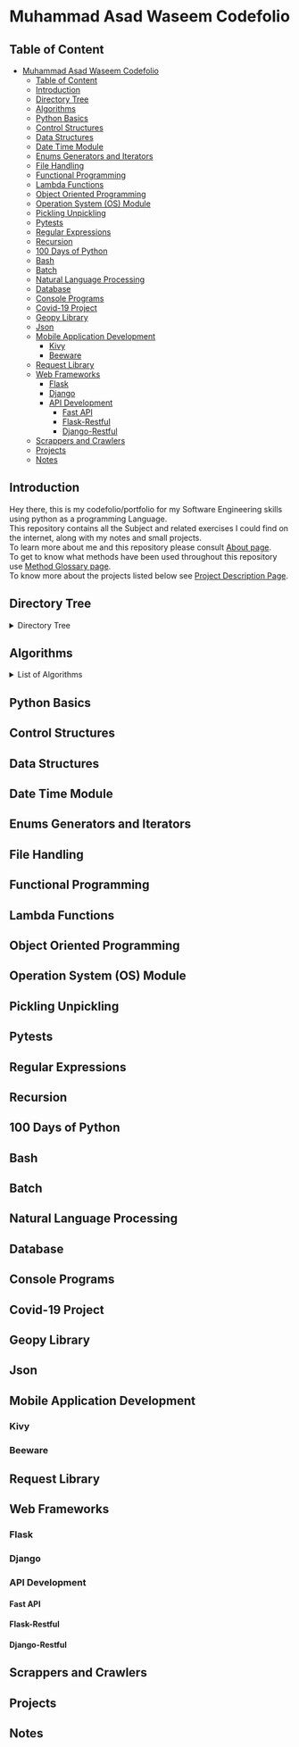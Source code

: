 # Muhammad Asad Waseem Codefolio

## Table of Content

- [Muhammad Asad Waseem Codefolio](#muhammad-asad-waseem-codefolio)
  - [Table of Content](#table-of-content)
  - [Introduction](#introduction)
  - [Directory Tree](#directory-tree)
  - [Algorithms](#algorithms)
  - [Python Basics](#python-basics)
  - [Control Structures](#control-structures)
  - [Data Structures](#data-structures)
  - [Date Time Module](#date-time-module)
  - [Enums Generators and Iterators](#enums-generators-and-iterators)
  - [File Handling](#file-handling)
  - [Functional Programming](#functional-programming)
  - [Lambda Functions](#lambda-functions)
  - [Object Oriented Programming](#object-oriented-programming)
  - [Operation System (OS) Module](#operation-system-os-module)
  - [Pickling Unpickling](#pickling-unpickling)
  - [Pytests](#pytests)
  - [Regular Expressions](#regular-expressions)
  - [Recursion](#recursion)
  - [100 Days of Python](#100-days-of-python)
  - [Bash](#bash)
  - [Batch](#batch)
  - [Natural Language Processing](#natural-language-processing)
  - [Database](#database)
  - [Console Programs](#console-programs)
  - [Covid-19 Project](#covid-19-project)
  - [Geopy Library](#geopy-library)
  - [Json](#json)
  - [Mobile Application Development](#mobile-application-development)
    - [Kivy](#kivy)
    - [Beeware](#beeware)
  - [Request Library](#request-library)
  - [Web Frameworks](#web-frameworks)
    - [Flask](#flask)
    - [Django](#django)
    - [API Development](#api-development)
      - [Fast API](#fast-api)
      - [Flask-Restful](#flask-restful)
      - [Django-Restful](#django-restful)
  - [Scrappers and Crawlers](#scrappers-and-crawlers)
  - [Projects](#projects)
  - [Notes](#notes)

## Introduction

Hey there, this is my codefolio/portfolio for my Software Engineering skills using python as a programming Language.  
This repository contains all the Subject and related exercises I could find on the internet, along with my notes and small projects.  
To learn more about me and this repository please consult [About page](https://github.com/rx290/PythonPortfolio/blob/main/About.md).  
To get to know what methods have been used throughout this repository use [Method Glossary page](https://github.com/rx290/PythonPortfolio/blob/main/Method%20Glossary.md).  
To know more about the projects listed below see [Project Description Page](https://github.com/rx290/PythonPortfolio/blob/main/ProjectDescriptions.md).  

## Directory Tree

<details>
<summary>  Directory Tree  </summary>

    |   About.md
    |   Method Glossary.md
    |   ProjectDescriptions.md
    |   Readme.md
    |
    +---100 Days of Python
    |   +---Day1
    |   |       BandNameGenerator.py
    |   |
    |   +---Day10-Calculator
    |   |       calculator.py
    |   |
    |   +---Day12-Number_guessing_game
    |   |       ngg.py
    |   |
    |   +---Day13-FizzBuzz
    |   |       app.py
    |   |
    |   +---Day15-Coffee_Machine
    |   |       app.py
    |   |
    |   +---Day2
    |   |       BMI.py
    |   |       time_calculator.py
    |   |       TipCalculator.py
    |   |
    |   +---Day3
    |   |       BMI_2.0.py
    |   |       love_counter.py
    |   |       odd_or_even.py
    |   |       pizza_app.py
    |   |       rollercoaster_ticket_booth.py
    |   |       treassure_hunter.py
    |   |
    |   +---Day4
    |   |       FizzBuzz.py
    |   |       height_calculator.py
    |   |       password_generator.py
    |   |       Reboorg_Challenge.py
    |   |       sum_of_all_even_number_under_100.py
    |   |       treassure_mapping.py
    |   |       who's_Paying.py
    |   |
    |   +---Day5
    |   |       function_ex_1.py
    |   |       prime_or_not.py
    |   |
    |   +---Day7-Hangman
    |   |       hangman.py
    |   |
    |   \---Day8-Cease Cipher
    |           app.py
    |
    +---Algorithms
    |   +---Heap Queue
    |   |       explanation.md
    |   |       Problem_1.py
    |   |       Problem_10.py
    |   |       Problem_11.py
    |   |       Problem_12.py
    |   |       Problem_13.py
    |   |       Problem_14.py
    |   |       Problem_15.py
    |   |       Problem_16.py
    |   |       Problem_17.py
    |   |       Problem_18.py
    |   |       Problem_19.py
    |   |       Problem_2.py
    |   |       Problem_20.py
    |   |       Problem_21.py
    |   |       Problem_22.py
    |   |       Problem_23.py
    |   |       Problem_24.py
    |   |       Problem_25.py
    |   |       Problem_26.py
    |   |       Problem_27.py
    |   |       Problem_28.py
    |   |       Problem_29.py
    |   |       Problem_3.py
    |   |       Problem_4.py
    |   |       Problem_5.py
    |   |       Problem_6.py
    |   |       Problem_7.py
    |   |       Problem_8.py
    |   |       Problem_9.py
    |   |
    |   +---Searching
    |   |   +---Binary Searching
    |   |   |       Problem_1.py
    |   |   |       Problem_10.py
    |   |   |       Problem_11.py
    |   |   |       Problem_12.py
    |   |   |       Problem_13.py
    |   |   |       Problem_14.py
    |   |   |       Problem_15.py
    |   |   |       Problem_16.py
    |   |   |       Problem_17.py
    |   |   |       Problem_18.py
    |   |   |       Problem_19.py
    |   |   |       Problem_2.py
    |   |   |       Problem_20.py
    |   |   |       Problem_3.py
    |   |   |       Problem_4.py
    |   |   |       Problem_5.py
    |   |   |       Problem_6.py
    |   |   |       Problem_7.py
    |   |   |       Problem_8.py
    |   |   |       Problem_9.py
    |   |   |
    |   |   +---Linear Searching
    |   |   |       Problem_1.py
    |   |   |       Problem_10.py
    |   |   |       Problem_11.py
    |   |   |       Problem_12.py
    |   |   |       Problem_13.py
    |   |   |       Problem_2.py
    |   |   |       Problem_3.py
    |   |   |       Problem_4.py
    |   |   |       Problem_5.py
    |   |   |       Problem_6.py
    |   |   |       Problem_7.py
    |   |   |       Problem_8.py
    |   |   |       Problem_9.py
    |   |   |
    |   |   +---Sequentioal Search
    |   |   |       Problem_1.py
    |   |   |
    |   |   \---Ternary Searching
    |   |           Problem_1.py
    |   |           Problem_2.py
    |   |           Problem_3.py
    |   |           Problem_4.py
    |   |           Problem_5.py
    |   |           Problem_6.py
    |   |
    |   \---Sorting
    |       |   Bitonic_Sort.py
    |       |   Bogosort sort.py
    |       |   Cocktail shaker sort.py
    |       |   Comb Sort.py
    |       |   Cycle Sort.py
    |       |   Gnome sort.py
    |       |   Merge-insertion sort.py
    |       |   Natural Sort.py
    |       |   Odd even transposition sort.py
    |       |   Odd-even Transpostion sort 2.py
    |       |   Odd-even Transpostion sort paraallel.py
    |       |   Pancake Sort.py
    |       |   Patience sorting.py
    |       |   Pigeonhole sorting.py
    |       |   Problem_8.py
    |       |   Shell_sort.py
    |       |   Standard Sort.py
    |       |   Stooge Sort.py
    |       |   Tim Sort.py
    |       |   Time Sort.py
    |       |   Topological Sort.py
    |       |   Tree Sort.py
    |       |   Wiggle Sort.py
    |       |
    |       +---Bubble Sort
    |       |       Problem_1.py
    |       |       Problem_2.py
    |       |
    |       +---Bucket Sort
    |       |       Problem_1.py
    |       |
    |       +---Counting Sort
    |       |       Counting_sort.py
    |       |
    |       +---Heap Sort
    |       |       Problem_1.py
    |       |       Problem_2.py
    |       |       Problem_3.py
    |       |       Problem_4.py
    |       |       Problem_5.py
    |       |
    |       +---Insertion Sort
    |       |       Problem_1.py
    |       |       Problem_2.py
    |       |
    |       +---Merge Sort
    |       |       Problem_1.py
    |       |       Problem_10.py
    |       |       Problem_11.py
    |       |       Problem_12.py
    |       |       Problem_13.py
    |       |       Problem_14.py
    |       |       Problem_15.py
    |       |       Problem_16.py
    |       |       Problem_17.py
    |       |       Problem_18.py
    |       |       Problem_19.py
    |       |       Problem_2.py
    |       |       Problem_20.py
    |       |       Problem_3.py
    |       |       Problem_4.py
    |       |       Problem_5.py
    |       |       Problem_6.py
    |       |       Problem_7.py
    |       |       Problem_8.py
    |       |       Problem_9.py
    |       |
    |       +---Quick Sort
    |       |       Multikey_quick_sort.py
    |       |       Problem_1.py
    |       |       Random Pivot Quick Sort.py
    |       |       Recusive Quick Sort.py
    |       |
    |       +---Radix Sort
    |       |       Problem_1.py
    |       |
    |       \---Selection Sort
    |               Problem_1.py
    |
    +---Bash
    |       Script_To_Make_New_Files.sh
    |
    +---Basics [Completed]
    |       Problem_1.py
    |       Problem_10.py
    |       Problem_11.py
    |       Problem_12.py
    |       Problem_13.py
    |       Problem_14.py
    |       Problem_15.py
    |       Problem_2.py
    |       Problem_3.py
    |       Problem_4.py
    |       Problem_5.py
    |       Problem_6.py
    |       Problem_7.py
    |       Problem_8.py
    |       Problem_9.py
    |
    +---Batch
    |       Script_To_Create_Multiple_Files.bat
    |
    +---Console_Programs
    |       Body_Mass_index.py
    |       Contact_Book.py
    |       Guess_The_Number.py
    |       Intro.md
    |       Password_Generator.py
    |       rock_paper_sissors.py
    |       Youtube_video_downloader.py
    |
    +---Control Structures [Completed]
    |       Create_Case_in_python.py
    |       Problem_1.py
    |       Problem_10.py
    |       Problem_11.py
    |       Problem_12.py
    |       Problem_13.py
    |       Problem_14.py
    |       Problem_15.py
    |       Problem_16.py
    |       Problem_17.py
    |       Problem_18.py
    |       Problem_19.py
    |       Problem_2.py
    |       Problem_20.py
    |       Problem_21.py
    |       Problem_22.py
    |       Problem_23.py
    |       Problem_3.py
    |       Problem_4.py
    |       Problem_5.py
    |       Problem_6.py
    |       Problem_7.py
    |       Problem_8.py
    |       Problem_9.py
    |
    +---Covid-19 Project
    |       info.md
    |       Problem_1.py
    |       Problem_10.py
    |       Problem_11.py
    |       Problem_12.py
    |       Problem_13.py
    |       Problem_14.py
    |       Problem_2.py
    |       Problem_3.py
    |       Problem_4.py
    |       Problem_5.py
    |       Problem_6.py
    |       Problem_7.py
    |       Problem_8.py
    |       Problem_9.py
    |
    +---Data Structures
    |   +---Arrays, List
    |   |       Problem_1.py
    |   |       Problem_10.py
    |   |       Problem_11.py
    |   |       Problem_12.py
    |   |       Problem_13.py
    |   |       Problem_14.py
    |   |       Problem_15.py
    |   |       Problem_2.py
    |   |       Problem_3.py
    |   |       Problem_4.py
    |   |       Problem_5.py
    |   |       Problem_6.py
    |   |       Problem_7.py
    |   |       Problem_8.py
    |   |       Problem_9.py
    |   |
    |   +---Collection
    |   |       Problem_1.py
    |   |       Problem_10.py
    |   |       Problem_11.py
    |   |       Problem_12.py
    |   |       Problem_13.py
    |   |       Problem_14.py
    |   |       Problem_15.py
    |   |       Problem_16.py
    |   |       Problem_17.py
    |   |       Problem_18.py
    |   |       Problem_19.py
    |   |       Problem_2.py
    |   |       Problem_20.py
    |   |       Problem_21.py
    |   |       Problem_22.py
    |   |       Problem_23.py
    |   |       Problem_24.py
    |   |       Problem_25.py
    |   |       Problem_26.py
    |   |       Problem_27.py
    |   |       Problem_28.py
    |   |       Problem_29.py
    |   |       Problem_3.py
    |   |       Problem_30.py
    |   |       Problem_31.py
    |   |       Problem_32.py
    |   |       Problem_33.py
    |   |       Problem_34.py
    |   |       Problem_35.py
    |   |       Problem_36.py
    |   |       Problem_4.py
    |   |       Problem_5.py
    |   |       Problem_6.py
    |   |       Problem_7.py
    |   |       Problem_8.py
    |   |       Problem_9.py
    |   |
    |   +---Dict
    |   |       Problem_1.py
    |   |       Problem_10.py
    |   |       Problem_11.py
    |   |       Problem_12.py
    |   |       Problem_13.py
    |   |       Problem_14.py
    |   |       Problem_15.py
    |   |       Problem_16.py
    |   |       Problem_17.py
    |   |       Problem_18.py
    |   |       Problem_19.py
    |   |       Problem_2.py
    |   |       Problem_20.py
    |   |       Problem_21.py
    |   |       Problem_22.py
    |   |       Problem_23.py
    |   |       Problem_24.py
    |   |       Problem_25.py
    |   |       Problem_26.py
    |   |       Problem_27.py
    |   |       Problem_28.py
    |   |       Problem_29.py
    |   |       Problem_3.py
    |   |       Problem_30.py
    |   |       Problem_31.py
    |   |       Problem_32.py
    |   |       Problem_33.py
    |   |       Problem_34.py
    |   |       Problem_35.py
    |   |       Problem_36.py
    |   |       Problem_37.py
    |   |       Problem_38.py
    |   |       Problem_39.py
    |   |       Problem_4.py
    |   |       Problem_40.py
    |   |       Problem_41.py
    |   |       Problem_42.py
    |   |       Problem_43.py
    |   |       Problem_44.py
    |   |       Problem_45.py
    |   |       Problem_46.py
    |   |       Problem_47.py
    |   |       Problem_48.py
    |   |       Problem_49.py
    |   |       Problem_5.py
    |   |       Problem_50.py
    |   |       Problem_51.py
    |   |       Problem_52.py
    |   |       Problem_53.py
    |   |       Problem_54.py
    |   |       Problem_55.py
    |   |       Problem_56.py
    |   |       Problem_57.py
    |   |       Problem_58.py
    |   |       Problem_59.py
    |   |       Problem_6.py
    |   |       Problem_60.py
    |   |       Problem_61.py
    |   |       Problem_62.py
    |   |       Problem_63.py
    |   |       Problem_64.py
    |   |       Problem_65.py
    |   |       Problem_66.py
    |   |       Problem_67.py
    |   |       Problem_68.py
    |   |       Problem_69.py
    |   |       Problem_7.py
    |   |       Problem_70.py
    |   |       Problem_71.py
    |   |       Problem_72.py
    |   |       Problem_73.py
    |   |       Problem_74.py
    |   |       Problem_75.py
    |   |       Problem_76.py
    |   |       Problem_77.py
    |   |       Problem_78.py
    |   |       Problem_79.py
    |   |       Problem_8.py
    |   |       Problem_80.py
    |   |       Problem_81.py
    |   |       Problem_82.py
    |   |       Problem_83.py
    |   |       Problem_84.py
    |   |       Problem_85.py
    |   |       Problem_9.py
    |   |
    |   +---Heaps
    |   |       Problem_ 26.py
    |   |       Problem_ 27.py
    |   |       Problem_ 28.py
    |   |       Problem_ 29.py
    |   |       Problem_1.py
    |   |       Problem_10.py
    |   |       Problem_11.py
    |   |       Problem_12.py
    |   |       Problem_13.py
    |   |       Problem_14.py
    |   |       Problem_15.py
    |   |       Problem_16.py
    |   |       Problem_17.py
    |   |       Problem_18.py
    |   |       Problem_19.py
    |   |       Problem_2.py
    |   |       Problem_20.py
    |   |       Problem_21.py
    |   |       Problem_22.py
    |   |       Problem_23.py
    |   |       Problem_24.py
    |   |       Problem_25.py
    |   |       Problem_3.py
    |   |       Problem_4.py
    |   |       Problem_5.py
    |   |       Problem_6.py
    |   |       Problem_7.py
    |   |       Problem_8.py
    |   |       Problem_9.py
    |   |
    |   +---Linked Lists
    |   |   |   Problem_1.py
    |   |   |   Problem_10.py
    |   |   |   Problem_11.py
    |   |   |   Problem_12.py
    |   |   |   Problem_13.py
    |   |   |   Problem_14.py
    |   |   |   Problem_2.py
    |   |   |   Problem_3.py
    |   |   |   Problem_4.py
    |   |   |   Problem_5.py
    |   |   |   Problem_6.py
    |   |   |   Problem_7.py
    |   |   |   Problem_8.py
    |   |   |   Problem_9.py
    |   |   |
    |   |   \---Implementation
    |   |           LinkList.py
    |   |
    |   +---Lists
    |   |       Problem_1.py
    |   |       Problem_2.py
    |   |       Problem_3.py
    |   |       Problem_4.py
    |   |       Problem_5.py
    |   |       Problem_6.py
    |   |       Problem_7.py
    |   |       Problem_8.py
    |   |       Problem_9.py
    |   |
    |   +---Queue
    |   |       Problem_1.py
    |   |       Problem_2.py
    |   |       Problem_3.py
    |   |       Problem_4.py
    |   |
    |   +---Sets
    |   |       Problem_1.py
    |   |       Problem_2.py
    |   |       Problem_3.py
    |   |       Problem_4.py
    |   |
    |   +---Stack
    |   |       Problem_1.py
    |   |       Problem_2.py
    |   |
    |   +---Trees
    |   |   \---Binary Seart Tree
    |   |           Problem_1.py
    |   |           Problem_2.py
    |   |           Problem_3.py
    |   |           Problem_4.py
    |   |           Problem_5.py
    |   |           Problem_6.py
    |   |
    |   \---Tupples
    |           Problem_1.py
    |           Problem_10.py
    |           Problem_11.py
    |           Problem_12.py
    |           Problem_13.py
    |           Problem_14.py
    |           Problem_15.py
    |           Problem_16.py
    |           Problem_17.py
    |           Problem_18.py
    |           Problem_19.py
    |           Problem_2.py
    |           Problem_20.py
    |           Problem_21.py
    |           Problem_3.py
    |           Problem_4.py
    |           Problem_5.py
    |           Problem_6.py
    |           Problem_7.py
    |           Problem_8.py
    |           Problem_9.py
    |
    +---Database
    |   +---Firebase
    |   |   \---Firebase_Admin
    |   |           Firebase_Conn_and_CRUD.py
    |   |           sample_data.json
    |   |
    |   +---Mongodb
    |   |       Problem_1.py
    |   |       Problem_10.py
    |   |       Problem_2.py
    |   |       Problem_3.py
    |   |       Problem_4.py
    |   |       Problem_5.py
    |   |       Problem_6.py
    |   |       Problem_7.py
    |   |       Problem_8.py
    |   |       Problem_9.py
    |   |       Readme.md
    |   |
    |   +---Mysql
    |   |       Problem_1.3.py
    |   |       Problem_1.5.py
    |   |       Problem_1.py
    |   |       Problem_10.py
    |   |       Problem_11.py
    |   |       Problem_2.py
    |   |       Problem_3.py
    |   |       Problem_4.py
    |   |       Problem_5.py
    |   |       Problem_6.py
    |   |       Problem_7.py
    |   |       Problem_8.py
    |   |       Problem_9.py
    |   |       requirement.txt
    |   |
    |   \---Sqlite
    |       |   Problem_1.py
    |       |   Problem_10.py
    |       |   Problem_11.py
    |       |   Problem_12.py
    |       |   Problem_13.py
    |       |   Problem_2.py
    |       |   Problem_3.py
    |       |   Problem_4.py
    |       |   Problem_5.py
    |       |   Problem_6.py
    |       |   Problem_7.py
    |       |   Problem_8.py
    |       |   Problem_9.py
    |       |
    |       \---db
    |               product_database.db
    |               Sqlite_backup.db
    |
    +---Date Time
    |       Problem_1.py
    |       Problem_10.py
    |       Problem_11.py
    |       Problem_12.py
    |       Problem_13.py
    |       Problem_14.py
    |       Problem_15.py
    |       Problem_16.py
    |       Problem_17.py
    |       Problem_18.py
    |       Problem_19.py
    |       Problem_2.py
    |       Problem_20.py
    |       Problem_21.py
    |       Problem_22.py
    |       Problem_23.py
    |       Problem_24.py
    |       Problem_25.py
    |       Problem_26.py
    |       Problem_27.py
    |       Problem_28.py
    |       Problem_29.py
    |       Problem_3.py
    |       Problem_30.py
    |       Problem_31.py
    |       Problem_32.py
    |       Problem_33.py
    |       Problem_34.py
    |       Problem_35.py
    |       Problem_36.py
    |       Problem_37.py
    |       Problem_38.py
    |       Problem_39.py
    |       Problem_4.py
    |       Problem_40.py
    |       Problem_41.py
    |       Problem_42.py
    |       Problem_43.py
    |       Problem_44.py
    |       Problem_45.py
    |       Problem_46.py
    |       Problem_47.py
    |       Problem_48.py
    |       Problem_49.py
    |       Problem_5.py
    |       Problem_50.py
    |       Problem_51.py
    |       Problem_52.py
    |       Problem_53.py
    |       Problem_54.py
    |       Problem_55.py
    |       Problem_56.py
    |       Problem_57.py
    |       Problem_58.py
    |       Problem_59.py
    |       Problem_6.py
    |       Problem_60.py
    |       Problem_61.py
    |       Problem_62.py
    |       Problem_63.py
    |       Problem_7.py
    |       Problem_8.py
    |       Problem_9.py
    |
    +---Enums Generators and Iterators
    |   +---Enums
    |   |       Problem_1.py
    |   |       Problem_2.py
    |   |       Problem_3.py
    |   |       Problem_4.py
    |   |       Problem_5.py
    |   |
    |   \---Generator and Iterators
    |           Problem_1.py
    |           Problem_10.py
    |           Problem_11.py
    |           Problem_12.py
    |           Problem_13.py
    |           Problem_14.py
    |           Problem_15.py
    |           Problem_16.py
    |           Problem_17.py
    |           Problem_18.py
    |           Problem_19.py
    |           Problem_2.py
    |           Problem_20.py
    |           Problem_21.py
    |           Problem_22.py
    |           Problem_23.py
    |           Problem_24.py
    |           Problem_25.py
    |           Problem_26.py
    |           Problem_27.py
    |           Problem_28.py
    |           Problem_29.py
    |           Problem_3.py
    |           Problem_30.py
    |           Problem_31.py
    |           Problem_32.py
    |           Problem_33.py
    |           Problem_34.py
    |           Problem_35.py
    |           Problem_36.py
    |           Problem_37.py
    |           Problem_38.py
    |           Problem_39.py
    |           Problem_4.py
    |           Problem_40.py
    |           Problem_41.py
    |           Problem_42.py
    |           Problem_43.py
    |           Problem_44.py
    |           Problem_5.py
    |           Problem_6.py
    |           Problem_7.py
    |           Problem_8.py
    |           Problem_9.py
    |
    +---FastAPI
    |   |   Api_demo.py
    |   |   Readme.md
    |   |   requirements.txt
    |   |
    |   \---__pycache__
    |           Api_demo.cpython-38.pyc
    |
    +---File Handling
    |   +---CSV
    |   |       Problem_1.py
    |   |       Problem_10.py
    |   |       Problem_11.py
    |   |       Problem_2.py
    |   |       Problem_3.py
    |   |       Problem_4.py
    |   |       Problem_5.py
    |   |       Problem_6.py
    |   |       Problem_7.py
    |   |       Problem_8.py
    |   |       Problem_9.py
    |   |
    |   +---file_handling_basic
    |   |       DestinationFile.txt
    |   |       Problem_1.py
    |   |       Problem_10.py
    |   |       Problem_11.py
    |   |       Problem_12.py
    |   |       Problem_13.py
    |   |       Problem_14.py
    |   |       Problem_15.py
    |   |       Problem_2.py
    |   |       Problem_3.py
    |   |       Problem_4.py
    |   |       Problem_5.py
    |   |       Problem_6.py
    |   |       Problem_7.py
    |   |       Problem_8.py
    |   |       Problem_9.py
    |   |       sample.txt
    |   |       sample1.txt
    |   |
    |   \---File_handling_conceptual
    |           Problem_1.py
    |           Problem_10.py
    |           Problem_11.py
    |           Problem_12.py
    |           Problem_13.py
    |           Problem_14.py
    |           Problem_15.py
    |           Problem_16.py
    |           Problem_17.py
    |           Problem_18.py
    |           Problem_2.py
    |           Problem_3.py
    |           Problem_4.py
    |           Problem_5.py
    |           Problem_6.py
    |           Problem_7.py
    |           Problem_8.py
    |           Problem_9.py
    |
    +---Flask
    |   |   Authentication.md
    |   |   CSS.md
    |   |   Design_Architecture.md
    |   |   Django.md
    |   |   Flask.md
    |   |   HTML.md
    |   |
    |   +---Flask_Restful
    |   |   \---Simple_Crud
    |   |       |   app.py
    |   |       |
    |   |       \---api
    |   |               Task.py
    |   |               TaskById.py
    |   |               __init.py
    |   |
    |   \---Flask_WebApps
    |       \---Simple_Crud_WebApp
    |           |   app.py
    |           |   Create.html
    |           |   models.py
    |           |   Readme.md
    |           |   students.db
    |           |
    |           +---templates
    |           |       Create.html
    |           |       header.html
    |           |       Temp.html
    |           |
    |           \---__pycache__
    |                   app.cpython-310.pyc
    |                   models.cpython-310.pyc
    |
    +---Functional Programming
    |   |   Problem_1.py
    |   |   Problem_10.py
    |   |   Problem_11.py
    |   |   Problem_12.py
    |   |   Problem_13.py
    |   |   Problem_14.py
    |   |   Problem_2.py
    |   |   Problem_3.py
    |   |   Problem_4.py
    |   |   Problem_5.py
    |   |   Problem_6.py
    |   |   Problem_7.py
    |   |   Problem_8.py
    |   |   Problem_9.py
    |   |
    |   \---Calling Methods
    |       +---Caling by value
    |       |       Problem_1.py
    |       |       Problem_10.py
    |       |       Problem_11.py
    |       |       Problem_2.py
    |       |       Problem_3.py
    |       |       Problem_4.py
    |       |       Problem_5.py
    |       |       Problem_6.py
    |       |       Problem_7.py
    |       |       Problem_8.py
    |       |       Problem_9.py
    |       |
    |       \---Calling by refrence
    |               Problem_12.py
    |               Problem_13.py
    |               Problem_14.py
    |               Problem_15.py
    |
    +---GeoPy
    |       Problem_1.py
    |       Problem_2.py
    |       Problem_3.py
    |       Problem_4.py
    |       Problem_5.py
    |       Problem_6.py
    |       Problem_7.py
    |
    +---Json
    |       Problem_1.py
    |       Problem_2.py
    |       Problem_3.py
    |       Problem_4.py
    |       Problem_5.py
    |       Problem_6.py
    |       Problem_7.py
    |       Problem_8.py
    |       Problem_9.py
    |
    +---Kivy_Learnings
    +---Lambda Functions
    |       Problem_1.py
    |       Problem_10.py
    |       Problem_11.py
    |       Problem_12.py
    |       Problem_13.py
    |       Problem_14.py
    |       Problem_15.py
    |       Problem_16.py
    |       Problem_17.py
    |       Problem_18.py
    |       Problem_19.py
    |       Problem_2.py
    |       Problem_20.py
    |       Problem_21.py
    |       Problem_22.py
    |       Problem_23.py
    |       Problem_24.py
    |       Problem_25.py
    |       Problem_26.py
    |       Problem_27.py
    |       Problem_28.py
    |       Problem_29.py
    |       Problem_3.py
    |       Problem_30.py
    |       Problem_31.py
    |       Problem_32.py
    |       Problem_33.py
    |       Problem_34.py
    |       Problem_35.py
    |       Problem_36.py
    |       Problem_37.py
    |       Problem_38.py
    |       Problem_39.py
    |       Problem_4.py
    |       Problem_40.py
    |       Problem_41.py
    |       Problem_42.py
    |       Problem_43.py
    |       Problem_44.py
    |       Problem_45.py
    |       Problem_46.py
    |       Problem_47.py
    |       Problem_48.py
    |       Problem_49.py
    |       Problem_5.py
    |       Problem_50.py
    |       Problem_51.py
    |       Problem_52.py
    |       Problem_6.py
    |       Problem_7.py
    |       Problem_8.py
    |       Problem_9.py
    |
    +---Machine Learning
    |   |   Models.md
    |   |
    |   +---.ipynb_checkpoints
    |   |       Video game sales prediction-checkpoint.ipynb
    |   |
    |   +---Music Genre Prediction
    |   |       genre-prediction.joblib
    |   |       intro.md
    |   |       music dataset.zip
    |   |       Music Prediction.ipynb
    |   |       music.csv
    |   |       visual-rep-Music-Recommender.dot
    |   |
    |   \---Video Game Sales Prediction
    |           archive.zip
    |           vgsales.csv
    |           Video game sales prediction.ipynb
    |
    +---Map Function
    |       Problem_1.py
    |       Problem_10.py
    |       Problem_11.py
    |       Problem_12.py
    |       Problem_13.py
    |       Problem_14.py
    |       Problem_15.py
    |       Problem_16.py
    |       Problem_17.py
    |       Problem_2.py
    |       Problem_3.py
    |       Problem_4.py
    |       Problem_5.py
    |       Problem_6.py
    |       Problem_7.py
    |       Problem_8.py
    |       Problem_9.py
    |
    +---Natural Language Processing
    |   \---NLTK
    |       +---Corpus
    |       |       Problem_1.py
    |       |       Problem_10.py
    |       |       Problem_11.py
    |       |       Problem_12.py
    |       |       Problem_13.py
    |       |       Problem_2.py
    |       |       Problem_3.py
    |       |       Problem_4.py
    |       |       Problem_5.py
    |       |       Problem_6.py
    |       |       Problem_7.py
    |       |       Problem_8.py
    |       |       Problem_9.py
    |       |
    |       \---Tokenization
    |               Problem_1.py
    |               Problem_2.py
    |               Problem_3.py
    |               Problem_4.py
    |               Problem_5.py
    |               Problem_6.py
    |               Problem_7.py
    |               Problem_8.py
    |               Problem_9.py
    |
    +---Notes
    |       classes.md
    |       DB.md
    |       Django.md
    |       excel_notes.md
    |       flask.md
    |       Interview_questions_prac.md
    |       postgresql.md
    |       postgresql_datawrapper.md
    |       python.md
    |       Python_mistakes_to_avoid.md
    |       Scrapy.md
    |
    +---OOP
    |   \---Class
    |       +---Basic Application
    |       |       Problem_1.py
    |       |       Problem_10.py
    |       |       Problem_11.py
    |       |       Problem_12.py
    |       |       Problem_2.py
    |       |       Problem_3.py
    |       |       Problem_4.py
    |       |       Problem_5.py
    |       |       Problem_6.py
    |       |       Problem_7.py
    |       |       Problem_8.py
    |       |       Problem_9.py
    |       |
    |       \---Basic Exercises
    |               Problem_1.py
    |               Problem_10.py
    |               Problem_11.py
    |               Problem_12.py
    |               Problem_2.py
    |               Problem_3.py
    |               Problem_4.py
    |               Problem_5.py
    |               Problem_6.py
    |               Problem_7.py
    |               Problem_8.py
    |               Problem_9.py
    |
    +---OS
    |       Problem_1.py
    |       Problem_10.py
    |       Problem_11.py
    |       Problem_12.py
    |       Problem_13.py
    |       Problem_14.py
    |       Problem_15.py
    |       Problem_16.py
    |       Problem_17.py
    |       Problem_18.py
    |       Problem_2.py
    |       Problem_3.py
    |       Problem_4.py
    |       Problem_5.py
    |       Problem_6.py
    |       Problem_7.py
    |       Problem_8.py
    |       Problem_9.py
    |
    +---Pickling_Unpickling
    |       Problem_1.py
    |       Problem_10.py
    |       Problem_11.py
    |       Problem_12.py
    |       Problem_13.py
    |       Problem_14.py
    |       Problem_15.py
    |       Problem_2.py
    |       Problem_3.py
    |       Problem_4.py
    |       Problem_5.py
    |       Problem_6.py
    |       Problem_7.py
    |       Problem_8.py
    |       Problem_9.py
    |
    +---Projects
    |   |   Project List.md
    |   |
    |   +---ContactBook
    |   |   |   .gitignore
    |   |   |   manage.py
    |   |   |   ReadMe.md
    |   |   |   requirements.txt
    |   |   |
    |   |   \---ContactBook
    |   |           asgi.py
    |   |           settings.py
    |   |           urls.py
    |   |           wsgi.py
    |   |           __init__.py
    |   |
    |   +---CRM
    |   |   |   .gitignore
    |   |   |   manage.py
    |   |   |   requirements.txt
    |   |   |
    |   |   +---djCRM
    |   |   |       asgi.py
    |   |   |       settings.py
    |   |   |       urls.py
    |   |   |       wsgi.py
    |   |   |       __init__.py
    |   |   |
    |   |   +---leads
    |   |   |   |   admin.py
    |   |   |   |   apps.py
    |   |   |   |   forms.py
    |   |   |   |   models.py
    |   |   |   |   tests.py
    |   |   |   |   urls.py
    |   |   |   |   views.py
    |   |   |   |   __init__.py
    |   |   |   |
    |   |   |   +---migrations
    |   |   |   |       0001_initial.py
    |   |   |   |       __init__.py
    |   |   |   |
    |   |   |   \---templates
    |   |   |       \---leads
    |   |   |               lead_create.html
    |   |   |               lead_details.html
    |   |   |
    |   |   \---templates
    |   |           lead_details.html
    |   |           lead_list.html
    |   |
    |   \---WebChatApp
    |       |   intro.md
    |       |   requirements.txt
    |       |
    |       \---Source
    |               index.html
    |               main.py
    |
    +---Pytest
    |   |   PyTest Notes.md
    |   |   pytest.ini
    |   |   test_api.py
    |   |   test_fixtures.py
    |   |   test_parameterized.py
    |   |   test_sample_cases.py
    |   |   test_suite_sample.py
    |   |
    |   \---__pycache__
    |           sample_TestCase.cpython-38-pytest-7.1.3.pyc
    |           sample_TestSuite.cpython-38-pytest-7.1.3.pyc
    |           sample_TestSuite.cpython-38.pyc
    |           test_api.cpython-38-pytest-7.1.3.pyc
    |           test_fixtures.cpython-38-pytest-7.1.3.pyc
    |           test_parameterized.cpython-38-pytest-7.1.3.pyc
    |           test_suite_sample.cpython-38-pytest-7.1.3.pyc
    |
    +---RE
    |       Problem_1.py
    |       Problem_10.py
    |       Problem_11.py
    |       Problem_12.py
    |       Problem_13.py
    |       Problem_14.py
    |       Problem_15.py
    |       Problem_16.py
    |       Problem_17.py
    |       Problem_18.py
    |       Problem_19.py
    |       Problem_2.py
    |       Problem_20.py
    |       Problem_21.py
    |       Problem_22.py
    |       Problem_23.py
    |       Problem_24.py
    |       Problem_25.py
    |       Problem_26.py
    |       Problem_27.py
    |       Problem_28.py
    |       Problem_29.py
    |       Problem_3.py
    |       Problem_30.py
    |       Problem_31.py
    |       Problem_32.py
    |       Problem_33.py
    |       Problem_34.py
    |       Problem_35.py
    |       Problem_36.py
    |       Problem_37.py
    |       Problem_38.py
    |       Problem_39.py
    |       Problem_4.py
    |       Problem_40.py
    |       Problem_41.py
    |       Problem_42.py
    |       Problem_43.py
    |       Problem_44.py
    |       Problem_45.py
    |       Problem_46.py
    |       Problem_47.py
    |       Problem_48.py
    |       Problem_49.py
    |       Problem_5.py
    |       Problem_50.py
    |       Problem_51.py
    |       Problem_52.py
    |       Problem_53.py
    |       Problem_54.py
    |       Problem_55.py
    |       Problem_56.py
    |       Problem_6.py
    |       Problem_7.py
    |       Problem_8.py
    |       Problem_9.py
    |
    +---Recursion
    |       Problem_1.py
    |       Problem_10.py
    |       Problem_11.py
    |       Problem_2.py
    |       Problem_3.py
    |       Problem_4.py
    |       Problem_5.py
    |       Problem_6.py
    |       Problem_7.py
    |       Problem_8.py
    |       Problem_9.py
    |
    +---Requests
    |       Problem_1.py
    |       Problem_2.py
    |       Problem_3.py
    |       Problem_4.py
    |       Problem_5.py
    |       Problem_6.py
    |       Problem_7.py
    |       Problem_8.py
    |       Problem_9.py
    |
    +---Web
    |       Project_1.py
    |       Project_10.py
    |       Project_11.py
    |       Project_12.py
    |       Project_2.py
    |       Project_3.py
    |       Project_4.py
    |       Project_5.py
    |       Project_6.py
    |       Project_7.py
    |       Project_8.py
    |       Project_9.py
    |
    \---Web scrapers
        +---BeautifulSoap_Project
        |       beautiful_soup.md
        |       main.py
        |       requirements.txt
        |       sample.py
        |
        +---BeautifulSoup
        |       Problem_1.py
        |       Problem_10.py
        |       Problem_11.py
        |       Problem_12.py
        |       Problem_13.py
        |       Problem_14.py
        |       Problem_15.py
        |       Problem_16.py
        |       Problem_17.py
        |       Problem_18.py
        |       Problem_19.py
        |       Problem_2.py
        |       Problem_20.py
        |       Problem_21.py
        |       Problem_22.py
        |       Problem_23.py
        |       Problem_24.py
        |       Problem_25.py
        |       Problem_26.py
        |       Problem_27.py
        |       Problem_28.py
        |       Problem_29.py
        |       Problem_3.py
        |       Problem_30.py
        |       Problem_31.py
        |       Problem_32.py
        |       Problem_33.py
        |       Problem_34.py
        |       Problem_35.py
        |       Problem_36.py
        |       Problem_4.py
        |       Problem_5.py
        |       Problem_6.py
        |       Problem_7.py
        |       Problem_8.py
        |       Problem_9.py
        |
        \---scrapy_project
            \---lightNovel_Scraper
                |   scrapy.cfg
                |
                \---lightNovel_Scraper
                    |   items.py
                    |   middlewares.py
                    |   pipelines.py
                    |   settings.py
                    |   __init__.py
                    |
                    +---spiders
                    |   |   LN_Scraper.py
                    |   |   __init__.py
                    |   |
                    |   \---__pycache__
                    |           LN_Scraper.cpython-39.pyc
                    |           __init__.cpython-39.pyc
                    |
                    \---__pycache__
                            items.cpython-39.pyc
                            settings.cpython-39.pyc
                            __init__.cpython-39.pyc
</details>

## Algorithms

<details>
<summary>  List of Algorithms  </summary>

- [Heap Queue](https://github.com/rx290/PythonPortfolio/tree/main/Algorithms/Heap%20Queue)
- Searching
  - [Binary Search](https://github.com/rx290/PythonPortfolio/tree/main/Algorithms/Searching/Binary%20Searching)
  - [Linear Search](https://github.com/rx290/PythonPortfolio/tree/main/Algorithms/Searching/Linear%20Searching)
  - [Sequential Search](https://github.com/rx290/PythonPortfolio/tree/main/Algorithms/Searching/Linear%20Searching)
  - [Ternary Search](https://github.com/rx290/PythonPortfolio/tree/main/Algorithms/Searching/Ternary%20Searching)
- Sorting
  - [Bubble Sort](https://github.com/rx290/PythonPortfolio/tree/main/Algorithms/Sorting/Bubble%20Sort)
  - [Bucket Sort](https://github.com/rx290/PythonPortfolio/tree/main/Algorithms/Sorting/Bucket%20Sort)
  - [Counting sort](https://github.com/rx290/PythonPortfolio/tree/main/Algorithms/Sorting/Counting%20Sort)
  - [Heap sort](https://github.com/rx290/PythonPortfolio/tree/main/Algorithms/Sorting/Heap%20Sort)
  - [Insertion sort](https://github.com/rx290/PythonPortfolio/tree/main/Algorithms/Sorting/Insertion%20Sort)
  - [Merge sort](https://github.com/rx290/PythonPortfolio/tree/main/Algorithms/Sorting/Radix%20Sort)
  - [Quick sort](https://github.com/rx290/PythonPortfolio/tree/main/Algorithms/Sorting/Quick%20Sort)
  - [Radix sort](https://github.com/rx290/PythonPortfolio/tree/main/Algorithms/Sorting/Radix%20Sort)
  - [Selection sort](https://github.com/rx290/PythonPortfolio/tree/main/Algorithms/Sorting/Selection%20Sort)
- Misc
  - Bitonic Sort
  - Bogosort
  - Cocktail Shaker sort
  - Comb sort
  - Cycle sort
  - Gnome sort
  - Merge-Insertion sort
  - Natural sort
  - Odd Even transposition
  - Odd Even Un parallel Sort
  - Odd Even Parallel Sort
  - Pancake sort
  - Pigeonhole sort
  - Shell sort
  - Standard sort
  - Stooge sort
  - Tim sort
  - Time sort
  - Topological sort
  - Tree sort
  - Wiggle sort
- Backtracking
  
</details>

## Python Basics

## Control Structures

## Data Structures

## Date Time Module

## Enums Generators and Iterators

## File Handling

## Functional Programming

## Lambda Functions

## Object Oriented Programming

## Operation System (OS) Module

## Pickling Unpickling

## Pytests

## Regular Expressions

## Recursion

## 100 Days of Python

## Bash

## Batch

## Natural Language Processing

## Database

## Console Programs

## Covid-19 Project

## Geopy Library

## Json

## Mobile Application Development

### Kivy

### Beeware

## Request Library

## Web Frameworks

### Flask

### Django

### API Development

#### Fast API

#### Flask-Restful

#### Django-Restful

## Scrappers and Crawlers

## Projects

## Notes
